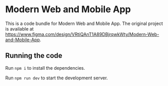 
  # Modern Web and Mobile App

  This is a code bundle for Modern Web and Mobile App. The original project is available at https://www.figma.com/design/VRtiQAnT1A89DBjrqwkWty/Modern-Web-and-Mobile-App.

  ## Running the code

  Run `npm i` to install the dependencies.

  Run `npm run dev` to start the development server.
  